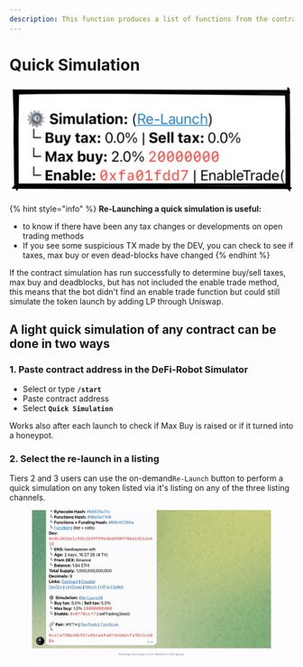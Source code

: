 ```yaml
---
description: This function produces a list of functions from the contract
---
```


# Quick Simulation

<img src="../../../.gitbook/assets/file.drawing (6).svg" alt="" class="gitbook-drawing">

{% hint style="info" %}
**Re-Launching a quick simulation is useful:**

* to know if there have been any tax changes or developments on open trading methods
* If you see some suspicious TX made by the DEV, you can check to see if taxes, max buy or even dead-blocks have changed
{% endhint %}

If the contract simulation has run successfully to determine buy/sell taxes, max buy and deadblocks, but has not included the enable trade method, this means that the bot didn't find an enable trade function but could still simulate the token launch by adding LP through Uniswap.

## A light quick simulation of any contract can be done in two ways

### 1. Paste contract address in the DeFi-Robot Simulator

* Select or type **`/start`**
* Paste contract address
* Select **`Quick Simulation`**

Works also after each launch to check if Max Buy is raised or if it turned into a honeypot.

### 2. Select the re-launch in a listing

Tiers 2 and 3 users can use the on-demand`Re-Launch` button to perform a quick simulation on any token listed via it's listing on any of the three listing channels.

<figure><img src="../../../.gitbook/assets/re-launch-simulation.gif" alt=""><figcaption></figcaption></figure>
